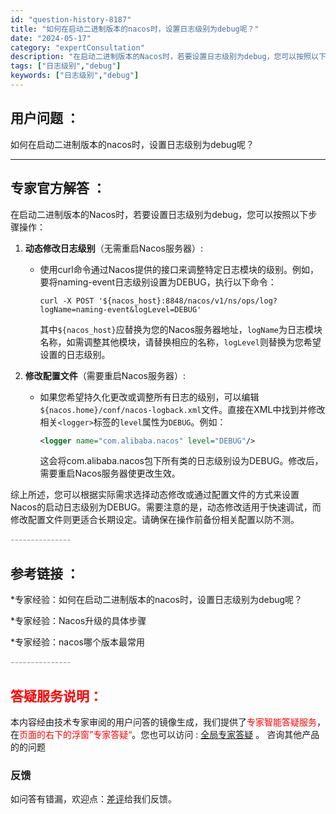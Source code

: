 ```yaml
---
id: "question-history-8187"
title: "如何在启动二进制版本的nacos时，设置日志级别为debug呢？"
date: "2024-05-17"
category: "expertConsultation"
description: "在启动二进制版本的Nacos时，若要设置日志级别为debug，您可以按照以下步骤操作：1. **动态修改日志级别**（无需重启Nacos服务器）:   - 使用curl命令通过Nacos提供的接口来调整特定日志模块的级别。例如，要将naming-event日志级别设置为DEBUG，执行以下命令：  "
tags: ["日志级别","debug"]
keywords: ["日志级别","debug"]
---
```


## 用户问题 ： 
 如何在启动二进制版本的nacos时，设置日志级别为debug呢？  

---------------
## 专家官方解答 ：

在启动二进制版本的Nacos时，若要设置日志级别为debug，您可以按照以下步骤操作：

1. **动态修改日志级别**（无需重启Nacos服务器）:
   - 使用curl命令通过Nacos提供的接口来调整特定日志模块的级别。例如，要将naming-event日志级别设置为DEBUG，执行以下命令：
     ```shell
     curl -X POST '${nacos_host}:8848/nacos/v1/ns/ops/log?logName=naming-event&logLevel=DEBUG'
     ```
     其中`${nacos_host}`应替换为您的Nacos服务器地址，`logName`为日志模块名称，如需调整其他模块，请替换相应的名称，`logLevel`则替换为您希望设置的日志级别。

2. **修改配置文件**（需要重启Nacos服务器）:
   - 如果您希望持久化更改或调整所有日志的级别，可以编辑`${nacos.home}/conf/nacos-logback.xml`文件。直接在XML中找到并修改相关`<logger>`标签的`level`属性为`DEBUG`。例如：
     ```xml
     <logger name="com.alibaba.nacos" level="DEBUG"/>
     ```
     这会将com.alibaba.nacos包下所有类的日志级别设为DEBUG。修改后，需要重启Nacos服务器使更改生效。

综上所述，您可以根据实际需求选择动态修改或通过配置文件的方式来设置Nacos的启动日志级别为DEBUG。需要注意的是，动态修改适用于快速调试，而修改配置文件则更适合长期设定。请确保在操作前备份相关配置以防不测。


<font color="#949494">---------------</font> 


## 参考链接 ：

*专家经验：如何在启动二进制版本的nacos时，设置日志级别为debug呢？ 
 
 *专家经验：Nacos升级的具体步骤 
 
 *专家经验：nacos哪个版本最常用 


 <font color="#949494">---------------</font> 
 


## <font color="#FF0000">答疑服务说明：</font> 

本内容经由技术专家审阅的用户问答的镜像生成，我们提供了<font color="#FF0000">专家智能答疑服务</font>，在<font color="#FF0000">页面的右下的浮窗”专家答疑“</font>。您也可以访问 : [全局专家答疑](https://answer.opensource.alibaba.com/docs/intro) 。 咨询其他产品的的问题

### 反馈
如问答有错漏，欢迎点：[差评](https://ai.nacos.io/user/feedbackByEnhancerGradePOJOID?enhancerGradePOJOId=13547)给我们反馈。

